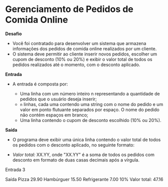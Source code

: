 # Gerenciamento de Pedidos de Comida Online

**Desafio**

- Você foi contratado para desenvolver um sistema que armazena informações dos pedidos de comida online realizados por um cliente. 
- O sistema deve permitir ao cliente inserir novos pedidos, escolher um cupom de desconto (10% ou 20%) e exibir o valor total de todos os pedidos realizados até o momento, com o desconto aplicado.

**Entrada**

- A entrada é composta por:

    - Uma linha com um número inteiro n representando a quantidade de pedidos que o usuário deseja inserir;
    - `n` linhas, cada uma contendo uma string com o nome do pedido e um valor em ponto flutuante separados por espaço. O nome do pedido não contém espaços em branco;
    - Uma linha contendo o cupom de desconto escolhido (10% ou 20%).

**Saída**

- O programa deve exibir uma única linha contendo o valor total de todos os pedidos com o desconto aplicado, no seguinte formato:

- *Valor total:* XX.YY, onde "XX.YY" é a soma de todos os pedidos com desconto em formato de duas casas decimais após a vírgula.

Entrada	
3

Saída
Pizza 29.90
Hambúrguer 15.50
Refrigerante 7.00
10%	
Valor total: 47.16